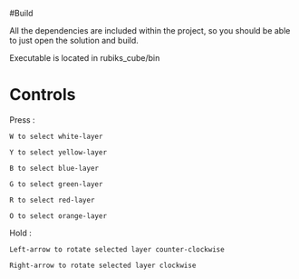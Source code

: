 #Build

All the dependencies are included within the project, so you should be able to just open the solution and build.

Executable is located in rubiks_cube/bin

# Controls

Press :
	
	W to select white-layer
	
	Y to select yellow-layer
	
	B to select blue-layer
	
	G to select green-layer
	
	R to select red-layer
	
	O to select orange-layer
	
Hold :
	
	Left-arrow to rotate selected layer counter-clockwise
	
	Right-arrow to rotate selected layer clockwise